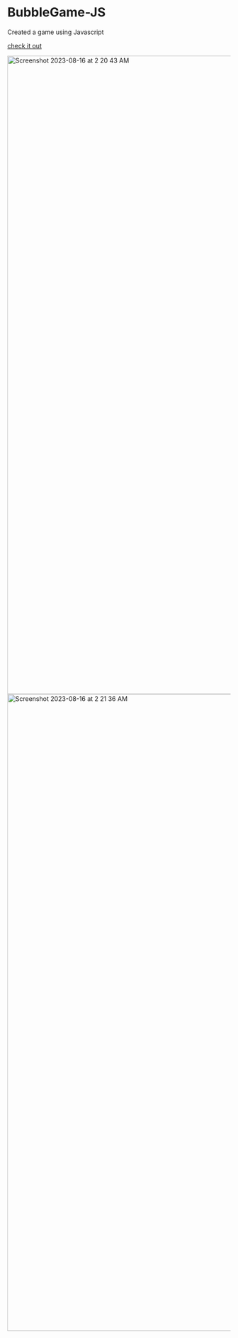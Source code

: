 # BubbleGame-JS
Created a game using Javascript


[check it out](https://bubblegame-neeljsproject.netlify.app)




<img width="1438" alt="Screenshot 2023-08-16 at 2 20 43 AM" src="https://github.com/neels22/BubbleGame-JS/assets/91339179/c6c92f01-4809-45f1-8e7f-0c407d32f0f8">
<img width="1435" alt="Screenshot 2023-08-16 at 2 21 36 AM" src="https://github.com/neels22/BubbleGame-JS/assets/91339179/0b43d131-cbf5-404d-b0dc-7b90978056d2">
